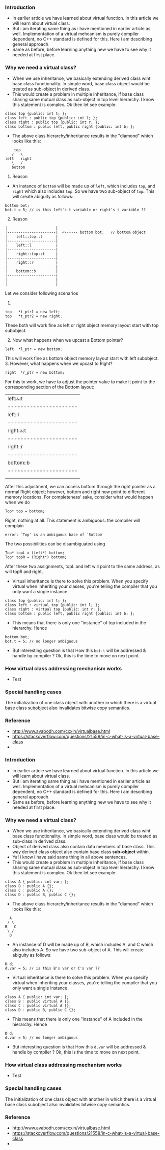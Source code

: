 ### Introduction
- In earlier article we have learned about virtual function. In this article we will learn about virtual class.
- But i am iterating same thing as i have mentioned in earlier article as well. Implementation of a virtual mehcanism is purely compiler dependent, no C++ standard is defined for this. Here i am describing general approach.
- Same as before, before learning anything new we have to see why it needed at first place.
### Why we need a virtual class?
- When we use inheritance, we basically extending derived class wiht base class functionality. In simple word, base class object would be treated as sub-object in derived class.
- This would create a problem in multiple inheritance, if base class sharing same mutual class as sub-object in top level hierarchy. I know this statement is complex. Ok then let see example.
```
class top {public: int t; };
class left : public top {public: int l; };
class right : public top {public: int r; };
class bottom : public left, public right {public: int b; };
```
- The above class hierarchy/inheritance results in the "diamond" which looks like this:
```
    top
   /   \
left   right
   \   /
   bottom
```
1. Reason
- An instance of `bottom` will be made up of `left`, which includes `top`, and `right` which also includes `top`. So we have two sub-object of `top`. This will create abiguity as follows:
```
bottom bot;
bot.t = 5; // is this left's t variable or right's t variable ??
```
2. Reason
```
|                      |
|----------------------|  <------ bottom bot;   // bottom object 
|    left::top::t      |
|----------------------|
|    left::l           |
|----------------------|
|    right::top::t     |
|----------------------|
|    right::r          |
|----------------------|
|    bottom::b         |
|----------------------|
|                      |
|                      |

```

Let we consider following scenarios

1.
```
top   *t_ptr1 = new left;
top   *t_ptr2 = new right; 
```
These both will work fine as left or right object memory layout start with top subobject.

2. Now what happens when we upcast a Bottom pointer?
```
left  *l_ptr = new bottom;
```
This will work fine as bottom object memory layout start with left subobject.
3. However, what happens when we upcast to Right?
```
right  *r_ptr = new bottom;
```
For this to work, we have to adjust the pointer value to make it point to the corresponding section of the Bottom layout:


|                      |
|----------------------|
|    left::top::t      |
|----------------------|
|    left::l           |
|----------------------|  <------ r_ptr;
|    right::top::t     |
|----------------------|
|    right::r          |
|----------------------|
|    bottom::b         |
|----------------------|
|                      |
|                      |

After this adjustment, we can access bottom through the right pointer as a normal Right object; however, bottom and right now point to different memory locations. For completeness' sake, consider what would happen when we do
```
Top* top = bottom;
```
Right, nothing at all. This statement is ambiguous: the compiler will complain
```
error: `Top' is an ambiguous base of `Bottom'
```
The two possibilities can be disambiguated using
```
Top* topL = (Left*) bottom;
Top* topR = (Right*) bottom;
```
After these two assignments, topL and left will point to the same address, as will topR and right.



- Virtual inheritance is there to solve this problem. When you specify virtual when inheriting your classes, you're telling the compiler that you only want a single instance.
```
class top {public: int t; };
class left : virtual top {public: int l; };
class right : virtual top {public: int r; };
class bottom : public left, public right {public: int b; };
```
- This means that there is only one "instance" of top included in the hierarchy. Hence
```
bottom bot;
bot.t = 5; // no longer ambiguous
```
- But interesting question is that How this `bot.t` will be addressed & handle by compiler ? Ok, this is the time to move on next point.

### How virtual class addressing mechanism works
- Test

### Special handling cases
The initialization of one class object with another in which there is a virtual base class subobject also invalidates bitwise copy semantics.

### Reference 
- http://www.avabodh.com/cxxin/virtualbase.html
- https://stackoverflow.com/questions/21558/in-c-what-is-a-virtual-base-class
- 

### Introduction
- In earlier article we have learned about virtual function. In this article we will learn about virtual class.
- But i am iterating same thing as i have mentioned in earlier article as well. Implementation of a virtual mehcanism is purely compiler dependent, no C++ standard is defined for this. Here i am describing general approach.
- Same as before, before learning anything new we have to see why it needed at first place.
### Why we need a virtual class?
- When we use inheritance, we basically extending derived class wiht base class functionality. In simple word, base class would be treated as sub-class in derived class.
- Object of derived class also contain data members of base class. This way derived class object also contain base class **sub-object** within.
- Ya! i know i have said same thing in all above sentences.
- This would create a problem in multiple inheritance, if base class sharing same mutual class as sub-object in top level hierarchy. I know this statement is complex. Ok then let see example.
```
class A { public: int var; };
class B : public A {};
class C : public A {};
class D : public B, public C {};
```
- The above class hierarchy/inheritance results in the "diamond" which looks like this:
```
  A
 / \
B   C
 \ /
  D
```
- An instance of D will be made up of B, which includes A, and C which also includes A. So we have two sub-object of A. This will create abiguity as follows:
```
D d;
d.var = 5; // is this B's var or C's var ??
```
- Virtual inheritance is there to solve this problem. When you specify virtual when inheriting your classes, you're telling the compiler that you only want a single instance.
```
class A { public: int var; };
class B : public virtual A {};
class C : public virtual A {};
class D : public B, public C {};
```
- This means that there is only one "instance" of A included in the hierarchy. Hence
```
D d;
d.var = 5; // no longer ambiguous
```
- But interesting question is that How this `d.var` will be addressed & handle by compiler ? Ok, this is the time to move on next point.

### How virtual class addressing mechanism works
- Test

### Special handling cases
The initialization of one class object with another in which there is a virtual base class subobject also invalidates bitwise copy semantics.

### Reference 
- http://www.avabodh.com/cxxin/virtualbase.html
- https://stackoverflow.com/questions/21558/in-c-what-is-a-virtual-base-class
- 

